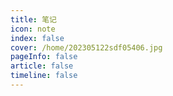 ```yaml
---
title: 笔记
icon: note 
index: false
cover: /home/202305122sdf05406.jpg
pageInfo: false
article: false
timeline: false
---
```

